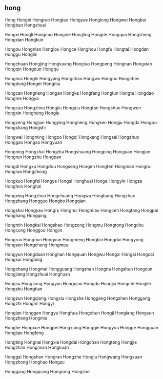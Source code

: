 hong
---

Hong Hongbi Hongrun Hongtao Hongyue Honglong Hongwei Hongbai Hongban Hongshuai

Hongxi Hongli Hongnuo Hongnie Hongling Hongde Hongqun Hongsheng Hongxian Hongkun

Hongou Hongnian Honglou Hongce Honghou Hongfu Hongtai Hongdan Honggu Honglin

Hongchuan Hongjing Hongkuang Hongluo Hongpeng Hongnan Hongxiao Hongqin Hongdun Hongqu

Hongmai Honglv Hongyang Hongchao Hongwo Hongnu Hongchen Hongdong Honger Hongniu

Hongcan Hongneng Hongan Hongke Hongfang Honglun Hongte Hongdao Hongme Hongya

Hongcao Hongzhou Hongjiu Hongqiu Hongfan Hongshuo Hongwen Hongxin Honghong Hongle

Hongzeng Hongjian Hongying Hongheng Hongken Hongju Hongda Hongpu Hongshang Hongshi

Hongwai Hongming Hongpo Hongqi Hongkang Hongsai Hongzhuo Honggao Hongao Hongyuan

Hongning Hongzhai Hongzha Hongshuang Hongping Hongjuan Hongjun Hongren Hongzhu Hongpan

Hongdi Hongxu Hongdou Hongseng Hongen Hongfen Hongman Hongrui Hongrao Hongchong

Hongkuo Hongfei Hongye Hongsi Honghuai Honge Hongyin Hongze Honghun Honghai

Hongxing Hongzhun Hongchuang Hongwa Hongbang Hongzhao Hongzhang Hongguo Hongbo   Hongqian

Hongshai Hongyao Hongru Honghui Hongmiao Hongcen Hongtang Hongpai Honghang Hongqing

Hongmin Hongkai Hongshao Hongzong Hongmu Hongtong Hongchu Hongcong Honggou Hongjin

Hongruo Hongnun Hongxun Hongmeng Hongbin Hongdui Hongyong Hongsen Hongcheng Hongmou

Hongyun Hongduan Honghan Hongquan Hongwu Hongzi Hongai Hongcai Hongsui Hongbing

Hongchang Hongmei Hongguang Hongshen Hongna Hongshun Hongcun Hongjiang Hongzhuai Honghuan

Hongsu Hongsong Hongyan Hongqiao Hongdu Hongjia Hongchi Honglei Hongshu Hongtian

Hongzun Hongqiong Hongxiu Hongsha Honggeng Hongzhen Honggong Hongzhi Hongmi Hongyi

Honglan Honggen Hongyu Honghua Hongchun Hongji Honglang Hongsun Hongzheng Hongmie

Honghe Hongxue Hongpei Hongxiang Hongqie Hongyou Hongge Hongguan Hongjiao Hongfeng

Hongting Hongnai Hongxia Hongdai Hongchan Hongteng Hongjie Hongzhan Hongmian Hongkuan

Honggai Hongshan Hongran Hongzhe Honglu Hongwang Hongxuan Hongzhong Honghao Hongzu

Honggang Hongqiang Hongrong Hongshe 